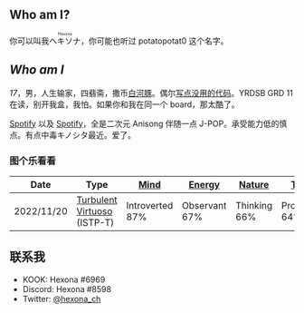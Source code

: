 
<!---
Hexona69/Hexona69 is a ✨ special ✨ repository because its `README.md` (this file) appears on your GitHub profile.
You can click the Preview link to take a look at your changes.
--->

## Who am I?

你可以叫我<ruby>ヘキソナ<rp>(</rp><rt>Hexona</rt><rp>)</rp></ruby>，你可能也听过 potatopotat0 这个名字。

## *Who am **I***


*17*，男，人生输家，四翡斋，撒币[白河豚](https://blog.lolicon.ac.cn/anime-watching-diary/)。偶尔[写点没用的代码](https://github.com/Hexona69)。YRDSB GRD 11 在读，别开我盒，我怕。如果你和我在同一个 board，那太酷了。

[Spotify](https://open.spotify.com/playlist/2KbSpdamICsAFTdxEjOgG5) 以及 [Spotify](https://open.spotify.com/playlist/3FUOa8oxaboFuA3ymdJQ85)，全是二次元 Anisong 伴随一点 J-POP。承受能力低的慎点。有点中毒キノシタ最近。爱了。

### 图个乐看看

|Date|Type|[Mind](https://www.16personalities.com/articles/mind-introverted-vs-extraverted)|[Energy](https://www.16personalities.com/articles/energy-intuitive-vs-observant)|[Nature](https://www.16personalities.com/articles/nature-thinking-vs-feeling)|[Tactics](https://www.16personalities.com/articles/tactics-judging-vs-prospecting)|[Identity](https://www.16personalities.com/articles/identity-assertive-vs-turbulent)|
|---|---|---|---|---|---|---|
| 2022/11/20 | [Turbulent Virtuoso](https://www.16personalities.com/istp-personality) (ISTP-T) | Introverted 87% | Observant 67% | Thinking 66% | Prospecting 64% | Turbulent 75% |

## 联系我

- KOOK: Hexona #6969
- Discord: Hexona #8598
- Twitter: [@hexona_ch](https://twitter.com/hexona_ch)
